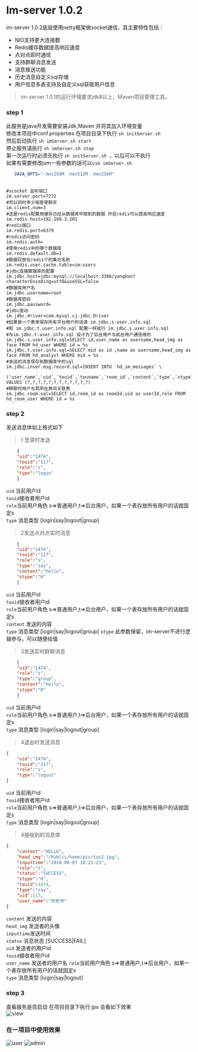 Im-server 1.0.2
===============

im-server 1.0.2底层使用netty框架做socket通信，其主要特性包括：

 + NIO支持更大连接数
 + Redis缓存数据提高响应速度
 + 点对点即时通信
 + 支持群聊消息发送
 + 消息推送功能
 + 历史消息自定义sql存储
 + 用户信息多表支持及自定义sql获取用户信息

> im-server 1.0.1的运行环境要求jdk8以上，Maven项目管理工具。
### step 1
  此服务是java开发需要安装Jdk,Maven 并将其加入环境变量<br>
  修改本项目中conf.properties
  在项目目录下执行 `sh initServer.sh `<br>
  然后启动执行 `sh imServer.sh start`<br>
  停止服务请执行 `sh imServer.sh stop`  <br>
  第一次运行时必须先执行 `sh initServer.sh `，以后可以不执行<br>
  如果有需要修改jvm一些参数的话可以`vim imServer.sh` <br>
  ```bash
     JAVA_OPTS="-Xms256M -Xmx512M -Xmn256M"
  ```
```properties

#scocket 监听端口
im.server.port=7272 
#可以同时多少端登录聊天
im.client.num=3
#这是redis配置用缓存已经从数据库中取到的数据 开启redis可以提高响应速度
im.redis.host=192.168.3.201
#redis端口
im.redis.port=6379
#redis访问密码
im.redis.auth=
#使用redis中的哪个数据库
im.redis.default.db=1
#数据存放在redis个的集合名称
im.redis.user.cache.table=im:users
#jdbc连接数据库的配置 
im.jdbc.host=jdbc:mysql://localhost:3306/yangkun?characterEncoding=utf8&useSSL=false
#数据库用户名
im.jdbc.username=root
#数据库密码
im.jdbc.password=
#jdbc驱动
im.jdbc.driver=com.mysql.cj.jdbc.Driver
#如果是一个表来保存所有平台用户的话请 im.jdbc.s.user.info.sql 
#和 im.jdbc.t.user.info.sql 配置一样就行 im.jdbc.s.user.info.sql
#与im.jdbc.t.user.info.sql 设计为了后台用户与前台用户通信用的
im.jdbc.s.user.info.sql=SELECT id,user_name as username,head_img as face FROM hd_user WHERE id = %s
im.jdbc.t.user.info.sql=SELECT mid as id ,name as username,head_img as face FROM hd_analyst WHERE mid = %s
#发送的消息保存到数据库中的sql
im.jdbc.inser.msg.record.sql=INSERT INTO `hd_im_messages` \
  (`user_name`,`uid`,`touid`,`touname`,`room_id`,`content`,`type`,`stype`,`inputtime`,`role`,`head_img`,`status`) VALUES (?,?,?,?,?,?,?,?,?,?,?,?)
#群聊时用户与其所在房间关联表
im.jdbc.room.sql=SELECT id,room_id as roomId,uid as userId,role FROM hd_room_user WHERE id = %s

  ```
 
### step 2
 发送消息体如上格式如下
 
>1 登录时发送
```json
    {
    "uid":"1474", 
    "touid":"117",
    "role":"s", 
    "type":"login"
    }
```
`uid` 当前用户id <br>
`touid`接收者用户id <br>
`role`当前用户角色 s=>普通用户,t=>后台用户，如果一个表存放所有用户的话就固定s<br>
`type` 消息类型 [login|say|logout|group]

>2发送点对点实时消息
```json
    {
    "uid":"1474",
    "touid":"117",
    "role":"s",
    "type":"say",
    "content":"hello",
    "stype":"0"
    }
```
`uid` 当前用户id <br>
`touid`接收者用户id <br>
`role`当前用户角色 s=>普通用户,t=>后台用户，如果一个表存放所有用户的话就固定s<br>
`content` 发送的内容<br>
`type` 消息类型 [login|say|logout|group]
`stype` 此参数保留，im-server不进行逻辑参与，可以随便给值

>3发送实时群聊消息
```json
    {
    "uid":"1474",
    "role":"s",
    "type":"group",
    "content":"hello",
    "stype":"0"
    }
```
`uid` 当前用户id <br>
`role`当前用户角色 s=>普通用户,t=>后台用户，如果一个表存放所有用户的话就固定s<br>
`type` 消息类型 [login|say|logout|group]
>4退出时发送消息
```json
{
    "uid":"1474", 
    "touid":"117",
    "role":"s", 
    "type":"logout"
}
```
`uid` 当前用户id <br>
`touid`接收者用户id <br>
`role`当前用户角色 s=>普通用户,t=>后台用户，如果一个表存放所有用户的话就固定s<br>
`type` 消息类型 [login|say|logout|group]

>4接收到的消息体
```json
{
    "content":"HELLO",
    "head_img":"/Public/home/pic/tou2.jpg",
    "inputtime":"2018-06-07 10:21:23",
    "role":"t",
    "status":"SUCCESS",
    "stype":"0",
    "touid":1474,
    "type":"say",
    "uid":117,
    "user_name":"何老师"
}
```
`content` 发送的内容<br>
`head_img` 发送者的头像<br>
`inputtime`发送时间<br>
`status` 消息状态 [SUCCESS|FAIL]<br>
`uid` 发送者的用户id <br>
`touid`接收者用户id <br>
`user_name` 发送者的用户名
`role`当前用户角色 s=>普通用户,t=>后台用户，如果一个表存放所有用户的话就固定s<br>
`type` 消息类型 [login|say|logout]


### step 3
   查看服务是否启动 在项目目录下执行 jps 会看如下效果<br>
![view](http://www.fang99.cc/Public/upload/article/2018/06-07/5b189e28c9521.png)
### 在一项目中使用效果<br>
![user](http://www.fang99.cc/Public/upload/article/2018/06-07/5b189caa7b570.png)
![admin](http://www.fang99.cc/Public/upload/article/2018/06-07/5b189d583a274.png)

